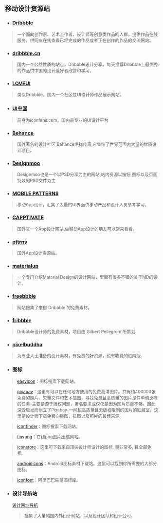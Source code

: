 ## 移动设计资源站
* ### [Dribbble](https://dribbble.com/)
> 一个面向创作家、艺术工作者、设计师等创意类作品的人群，提供作品在线服务，供网友在线查看已经完成的作品或者正在创作的作品的交流网站。

* ### [dribbble.cn](http://dribbble.cn/)
> 国内一个公益性质的站点，Dribbble设计分享，每天推荐Dribbble上最优秀的作品供中国的设计爱好者欣赏和学习。

* ### [LOVEUI](http://loveui.cn/)
> 类似Dribbble，国内一个社区性UI设计师作品展示网站。

* ### [UI中国](http://www.ui.cn/)
> 前身为iconfans.com。国内最专业的UI设计平台

* ### [Behance](https://www.behance.net/)
> 国外著名的设计社区,Behance堪称传奇,它集结了世界范围内大量的优质设计项目。

* ### [Designmoo](http://Designmoo.com)
> Designmoo也是一个以PSD分享为主的网站,站内资源以按钮,图标以及页面特效的PSD文件为主

* ### [MOBILE PATTERNS](http://www.mobile-patterns.com/)
> 移动App设计，汇集了大量的UI界面供移动产品和设计人员参考学习。

* ### [CAPPTIVATE](http://capptivate.co/)
> 国外又一个App设计网站,做移动App设计的朋友可以常来看看。

* ### [pttrns](http://pttrns.com/)
> 国外App设计资源站。

* ### [materialup](http://www.materialup.com/)
> 一个专门介绍Material Design的设计网站，里面有很多不错的关于MD的设计。

* ### [freebbble](http://freebbble.com/)
> 网站搜集了来自 Dribbble 的免费素材。

* ### [fribbble](http://fribbble.com/)
> Dribbble设计师的免费素材，项目由 Gilbert Pellegrom 所策划.

* ### [pixelbuddha](http://pixelbuddha.net/)
> 为专业人士准备的设计素材，有免费的好资源，也有收费的进阶版.

* ### 图标
 > [easyicon](http://www.easyicon.net/)：图标搜索下载网站。

 > [pixabay](https://pixabay.com/)：这里有可以在任何地方使用的免费高清图片。共有约400000张免费的照片、矢量文件和艺术插图，寻找免费且高质量的图片是件单调乏味的任务-主要是源于版权问题，署名要求或仅仅是因为图片质量不够。因此深受启发而创立了Pixabay-一间超高质量且无版权限制的图片的贮藏室。这里是设计师下载免费向量图，插图以及照片的最佳来源。

 > [iconfinder](https://www.iconfinder.com/)：图标搜索下载网站。

 > [tinypng](https://tinypng.com/)：在线png图片压缩网站。

 > [iconstore](http://iconstore.co/)：这里可下载来自顶尖设计师设计的图标, 量非常多, 且全部免费。

 > [androidicons](http://www.androidicons.com/)：Android图标素材下载站。这里可以找到你所需要的大部分图标。

 > [iconfont](http://iconfont.cn/)：阿里巴巴矢量图标库。

* ### 设计导航站
  [设计网址导航](http://hao.zlg.cc/)
  > 搜集了大量的国内外设计网站，以及设计团队和设计公司。
